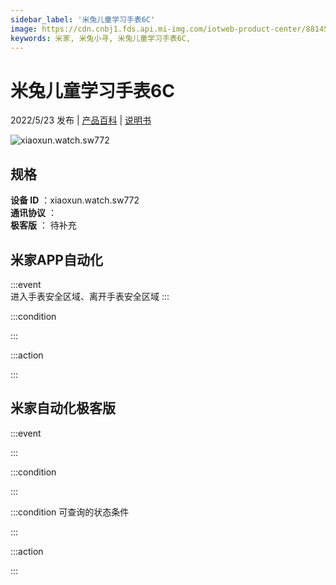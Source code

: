 ```yaml
---
sidebar_label: '米兔儿童学习手表6C'
image: https://cdn.cnbj1.fds.api.mi-img.com/iotweb-product-center/8814534c9f78243d1b54a13aa124a8dc_1646704875747.png?GalaxyAccessKeyId=AKVGLQWBOVIRQ3XLEW&Expires=9223372036854775807&Signature=OnzU0dBw1b7ZbBq/afhReR4ZCU4=
keywords: 米家, 米兔小寻, 米兔儿童学习手表6C, 
---
```

# 米兔儿童学习手表6C

2022/5/23 发布 | [产品百科](https://home.mi.com/webapp/content/baike/product/index.html?model=xiaoxun.watch.sw772/) | [说明书](https://home.mi.com/views/introduction.html?model=xiaoxun.watch.sw772&region=cn)

![xiaoxun.watch.sw772](https://cdn.cnbj1.fds.api.mi-img.com/iotweb-product-center/8814534c9f78243d1b54a13aa124a8dc_1646704875747.png?GalaxyAccessKeyId=AKVGLQWBOVIRQ3XLEW&Expires=9223372036854775807&Signature=OnzU0dBw1b7ZbBq/afhReR4ZCU4=)

## 规格  
> 
**设备 ID** ：xiaoxun.watch.sw772  
**通讯协议** ：  
**极客版**  ： 待补充 


## 米家APP自动化  

:::event  
进入手表安全区域、离开手表安全区域
:::

:::condition  

:::

:::action   

:::

## 米家自动化极客版  

:::event  

:::

:::condition  

:::

:::condition 可查询的状态条件  

:::

:::action  

:::

        
